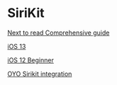 # SiriKit


[Next to read Comprehensive guide](https://itnext.io/siri-shortcut-tutorial-using-custom-intent-d0f836af5863)

[iOS 13](https://medium.com/better-programming/ios-13-custom-intent-with-siri-dialog-909d5d78e9ed)


[](https://www.appcoda.com/sirikit-introduction/)



[iOS 12 Beginner ](https://medium.com/@pietropizzi/a-beginners-guide-to-developing-custom-intent-siri-shortcuts-for-ios-12-a3627b7011af)

[OYO Sirikit integration](https://medium.com/oyotech/integration-of-siri-with-oyo-3dd0b7cf3515)